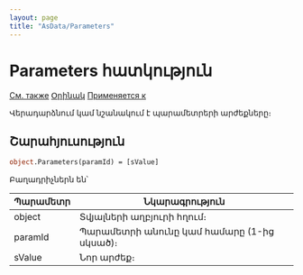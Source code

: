 ```yaml
---
layout: page
title: "AsData/Parameters"
---
```



# Parameters հատկություն
 
[См. также](../Asdata.md) [Օրինակ](../../Examples/E_AsData.html)  [Применяется к](../Asdata.md) 

Վերադարձնում կամ նշանակում է պարամետրերի արժեքները։

## Շարահյուսություն

``` vb
object.Parameters(paramId) = [sValue]
```

Բաղադրիչներն են՝


| Պարամետր | Նկարագրություն |
|--|--|
| object| Տվյալների աղբյուրի հղում։ |
| paramId | Պարամետրի անունը կամ համարը (1-ից սկսած)։  |
| sValue | Նոր արժեք։ |

